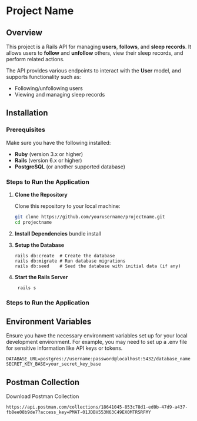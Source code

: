 # Project Name

## Overview

This project is a Rails API for managing **users**, **follows**, and **sleep records**. It allows users to **follow** and **unfollow** others, view their sleep records, and perform related actions.

The API provides various endpoints to interact with the **User** model, and supports functionality such as:
- Following/unfollowing users
- Viewing and managing sleep records

## Installation

### Prerequisites

Make sure you have the following installed:

- **Ruby** (version 3.x or higher)
- **Rails** (version 6.x or higher)
- **PostgreSQL** (or another supported database)

### Steps to Run the Application

1. **Clone the Repository**

   Clone this repository to your local machine:

   ```bash
   git clone https://github.com/yourusername/projectname.git
   cd projectname

2. **Install Dependencies**
   bundle install

3. **Setup the Database**
   ```
   rails db:create  # Create the database
   rails db:migrate # Run database migrations
   rails db:seed    # Seed the database with initial data (if any)
   ```
4. **Start the Rails Server**
   ```
    rails s
   ```

### Steps to Run the Application

## Environment Variables ##
Ensure you have the necessary environment variables set up for your local development environment. For example, you may need to set up a .env file for sensitive information like API keys or tokens.
```
DATABASE_URL=postgres://username:password@localhost:5432/database_name
SECRET_KEY_BASE=your_secret_key_base
```

## Postman Collection ##
Download Postman Collection
```
https://api.postman.com/collections/18641045-853c78d1-ed0b-47d9-a437-fb8ee08b9de7?access_key=PMAT-01JDBV553N63C49EX0MTRSRFMY
```

